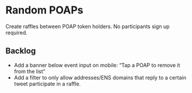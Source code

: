 # Random POAPs
Create raffles between POAP token holders. No participants sign up required.

## Backlog
- Add a banner below event input on mobile: “Tap a POAP to remove it from the list”
- Add a filter to only allow addresses/ENS domains that reply to a certain tweet participate in a raffle.